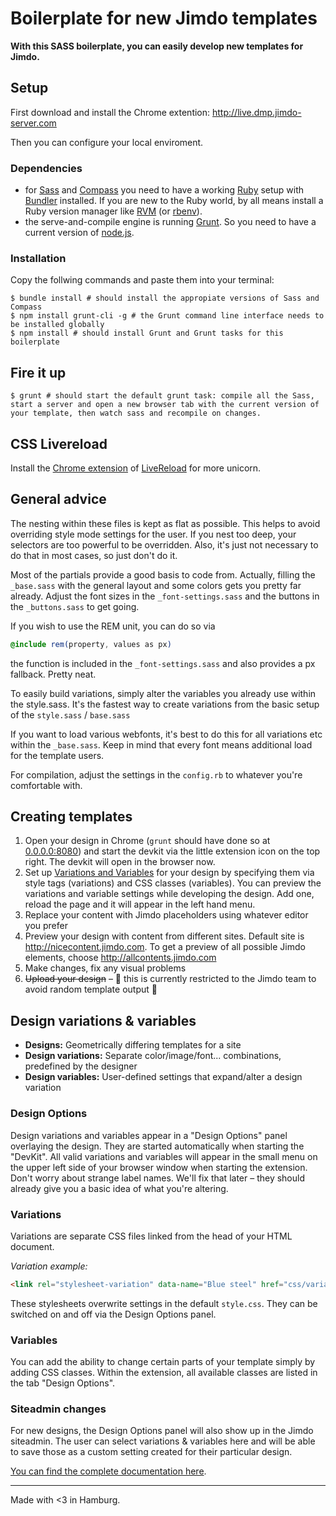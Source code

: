 # Boilerplate for new Jimdo templates

**With this SASS boilerplate, you can easily develop new templates for Jimdo.**

## Setup

First download and install the Chrome extention: http://live.dmp.jimdo-server.com

Then you can configure your local enviroment.

### Dependencies

- for [Sass](http://sass-lang.com/) and [Compass](http://compass-style.org/) you need to have a working [Ruby](https://www.ruby-lang.org/en/) setup with [Bundler](http://bundler.io/) installed. If you are new to the Ruby world, by all means install a Ruby version manager like [RVM](http://rvm.io/) (or [rbenv](http://rbenv.org/)).
- the serve-and-compile engine is running [Grunt](http://gruntjs.com/). So you need to have a current version of [node.js](http://nodejs.org/).

### Installation

Copy the follwing commands and paste them into your terminal:

    $ bundle install # should install the appropiate versions of Sass and Compass
    $ npm install grunt-cli -g # the Grunt command line interface needs to be installed globally
    $ npm install # should install Grunt and Grunt tasks for this boilerplate

## Fire it up

    $ grunt # should start the default grunt task: compile all the Sass, start a server and open a new browser tab with the current version of your template, then watch sass and recompile on changes.

## CSS Livereload

Install the [Chrome extension](https://chrome.google.com/webstore/detail/livereload/jnihajbhpnppcggbcgedagnkighmdlei) of [LiveReload](http://livereload.com/) for more unicorn.



## General advice

The nesting within these files is kept as flat as possible. This helps to avoid overriding style mode settings for the user. If you nest too deep, your selectors are too powerful to be overridden. Also, it's just not necessary to do that in most cases, so just don't do it.

Most of the partials provide a good basis to code from. Actually, filling the `_base.sass` with the general layout and some colors gets you pretty far already. Adjust the font sizes in the `_font-settings.sass` and the buttons in the `_buttons.sass` to get going.

If you wish to use the REM unit, you can do so via
```sass
@include rem(property, values as px)
```
the function is included in the `_font-settings.sass` and also provides a px fallback. Pretty neat.

To easily build variations, simply alter the variables you already use within the style.sass. It's the fastest way to create variations from the basic setup of the `style.sass` / `base.sass`

If you want to load various webfonts, it's best to do this for all variations etc within the `_base.sass`. Keep in mind that every font means additional load for the template users.

For compilation, adjust the settings in the `config.rb` to whatever you're comfortable with.

## Creating templates

1. Open your design in Chrome (`grunt` should have done so at [0.0.0.0:8080](http://0.0.0.0:8080/)) and start the devkit via the little extension icon on the top right. The devkit will open in the browser now.
2. Set up [Variations and Variables](#design-variations--variables) for your design by specifying them via style tags (variations) and CSS classes (variables). You can preview the variations and variable settings while developing the design. Add one, reload the page and it will appear in the left hand menu.
3. Replace your content with Jimdo placeholders using whatever editor you prefer
4. Preview your design with content from different sites. Default site is http://nicecontent.jimdo.com. To get a preview of all possible Jimdo elements, choose http://allcontents.jimdo.com
5. Make changes, fix any visual problems
6. ~~Upload your design~~ – :construction: this is currently restricted to the Jimdo team to avoid random template output :construction:

## Design variations & variables

- **Designs:** Geometrically differing templates for a site
- **Design variations:** Separate color/image/font... combinations, predefined by the designer
- **Design variables:** User-defined settings that expand/alter a design variation

### Design Options
Design variations and variables appear in a "Design Options" panel overlaying the design. They are started automatically when starting the "DevKit". All valid variations and variables will appear in the small menu on the upper left side of your browser window when starting the extension. Don't worry about strange label names. We'll fix that later – they should already give you a basic idea of what you're altering.

### Variations

Variations are separate CSS files linked from the head of your HTML document.

*Variation example:*

```html
<link rel="stylesheet-variation" data-name="Blue steel" href="css/variation-blue.css" data-icon="#79BACC" />
```

These stylesheets overwrite settings in the default `style.css`. They can be switched on and off via the Design Options panel.

### Variables

You can add the ability to change certain parts of your template simply by adding CSS classes. Within the extension, all available classes are listed in the tab "Design Options".

### Siteadmin changes

For new designs, the Design Options panel will also show up in the Jimdo siteadmin. The user can select variations & variables here and will be able to save those as a custom setting created for their particular design.

[You can find the complete documentation here](http://live.dmp.jimdo-server.com/pages/customization_information).

---

Made with <3 in Hamburg.
